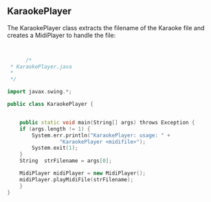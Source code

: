 
##  KaraokePlayer 


The KaraokePlayer class extracts the filename of the Karaoke
file and creates a MidiPlayer to handle the file:

```cpp

      
      /*
 * KaraokePlayer.java
 *
 */

import javax.swing.*;

public class KaraokePlayer {


    public static void main(String[] args) throws Exception {
	if (args.length != 1) {
	    System.err.println("KaraokePlayer: usage: " +
			     "KaraokePlayer <midifile>");
	    System.exit(1);
	}
	String	strFilename = args[0];

	MidiPlayer midiPlayer = new MidiPlayer();
	midiPlayer.playMidiFile(strFilename);
    }
}




      
    
```
